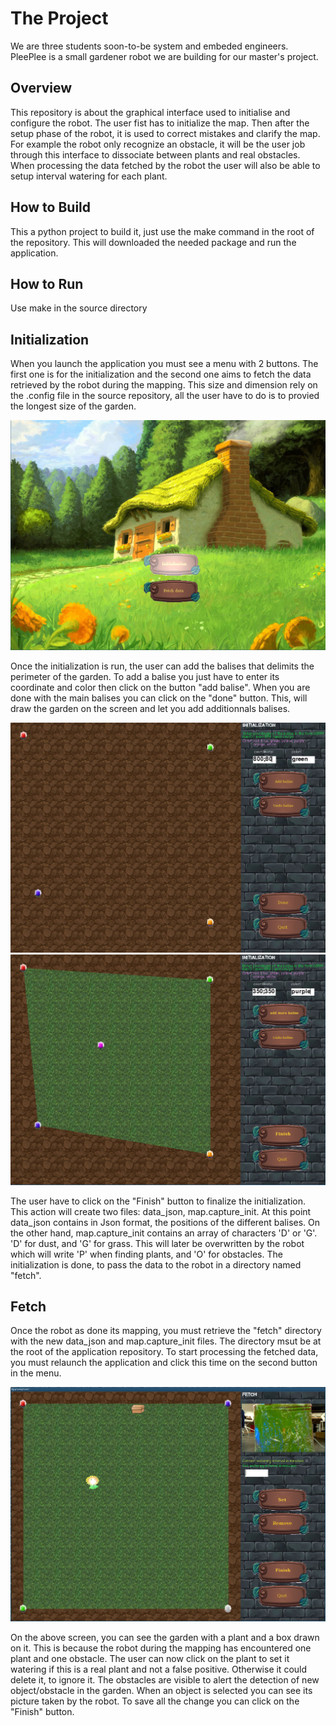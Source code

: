 # The Project

We are three students soon-to-be system and embeded engineers.
PleePlee is a small gardener robot we are building for our master's project.

## Overview

This repository is about the graphical interface used to initialise and
configure the robot. The user fist has to initialize the map. Then after the setup phase of the
robot, it is used to correct mistakes and clarify the map. For example
the robot only recognize an obstacle, it will be the user job through this
interface to dissociate between plants and real obstacles. When processing the data fetched by the 
robot the user will also be able to setup interval watering for each plant.

## How to Build
This a python project to build it, just use the make command in the root of the repository. This will downloaded the needed package and run the application.

## How to Run

Use make in the source directory 

## Initialization

When you launch the application you must see a menu with 2 buttons. The first one is for the initialization
and the second one aims to fetch the data retrieved by the robot during the mapping. This size and dimension rely 
on the .config file in the source repository, all the user have to do is to provied the longest size of the garden.

<p align="center">
<img src="assets/examples/init_menu.png" width="550">
</p>

Once the initialization is run, the user can add the balises that delimits the perimeter of the garden.
To add a balise you just have to enter its coordinate and color then click on the button "add balise".
When you are done with the main balises you can click on the "done" button. This, will draw the garden 
on the screen and let you add additionnals balises.

<p align="center">
<img src="assets/examples/balise_placing.png" width="550"><img src="assets/examples/balise_placing_2.png" width="550">
</p>

The user have to click on the "Finish" button to finalize the initialization. This action will create two files: data_json,
map.capture_init. At this point data_json contains in Json format, the positions of the different balises. On the other hand, map.capture_init contains an array of characters 'D' or 'G'. 'D' for dust, and 'G' for grass. This will later be overwritten by
the robot which will write 'P' when finding plants, and 'O' for obstacles. The initialization is done, to pass the data to the robot in a directory named "fetch".

## Fetch
Once the robot as done its mapping, you must retrieve the "fetch" directory with the new data_json and map.capture_init files.
The directory msut be at the root of the application repository. To start processing the fetched data, you must relaunch the application and click this time on the second button in the menu.

<p align="center">
<img src="assets/examples/fetched_data.png" width="550">
</p>

On the above screen, you can see the garden with a plant and a box drawn on it. This is because the robot during the mapping has encountered one plant and one obstacle. The user can now click on the plant to set it watering if this is a real plant and not a false positive. Otherwise it could delete it, to ignore it. The obstacles are visible to alert the detection of new object/obstacle in the garden. When an object is selected you can see its picture taken by the robot. To save all the change you can click on the "Finish" button.
